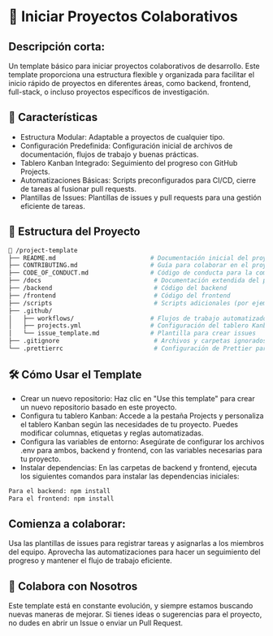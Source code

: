 # 📁 Iniciar Proyectos Colaborativos

## Descripción corta:
Un template básico para iniciar proyectos colaborativos de desarrollo. Este template proporciona una estructura flexible y organizada para facilitar el inicio rápido de proyectos en diferentes áreas, como backend, frontend, full-stack, o incluso proyectos específicos de investigación.

## 🚀 Características
- Estructura Modular: Adaptable a proyectos de cualquier tipo.
- Configuración Predefinida: Configuración inicial de archivos de documentación, flujos de trabajo y buenas prácticas.
- Tablero Kanban Integrado: Seguimiento del progreso con GitHub Projects.
- Automatizaciones Básicas: Scripts preconfigurados para CI/CD, cierre de tareas al fusionar pull requests.
- Plantillas de Issues: Plantillas de issues y pull requests para una gestión eficiente de tareas.

## 📂 Estructura del Proyecto
```bash
📁 /project-template
├── README.md                          # Documentación inicial del proyecto
├── CONTRIBUTING.md                    # Guía para colaborar en el proyecto
├── CODE_OF_CONDUCT.md                 # Código de conducta para la comunidad
├── /docs                               # Documentación extendida del proyecto
├── /backend                            # Código del backend
├── /frontend                           # Código del frontend
├── /scripts                            # Scripts adicionales (por ejemplo, de despliegue)
├── .github/
│   ├── workflows/                     # Flujos de trabajo automatizados (CI/CD)
│   ├── projects.yml                   # Configuración del tablero Kanban
│   └── issue_template.md              # Plantilla para crear issues
├── .gitignore                          # Archivos y carpetas ignorados por git
└── .prettierrc                         # Configuración de Prettier para formateo de código
```

## 🛠️ Cómo Usar el Template
- Crear un nuevo repositorio:
Haz clic en "Use this template" para crear un nuevo repositorio basado en este proyecto.
- Configura tu tablero Kanban:
Accede a la pestaña Projects y personaliza el tablero Kanban según las necesidades de tu proyecto. Puedes modificar columnas, etiquetas y reglas automatizadas.
- Configura las variables de entorno:
Asegúrate de configurar los archivos .env para ambos, backend y frontend, con las variables necesarias para tu proyecto.
- Instalar dependencias:
En las carpetas de backend y frontend, ejecuta los siguientes comandos para instalar las dependencias iniciales:
```bash
Para el backend: npm install
Para el frontend: npm install
```

## Comienza a colaborar:
Usa las plantillas de issues para registrar tareas y asignarlas a los miembros del equipo.
Aprovecha las automatizaciones para hacer un seguimiento del progreso y mantener el flujo de trabajo eficiente.

## 🤝 Colabora con Nosotros
Este template está en constante evolución, y siempre estamos buscando nuevas maneras de mejorar. Si tienes ideas o sugerencias para el proyecto, no dudes en abrir un Issue o enviar un Pull Request.
